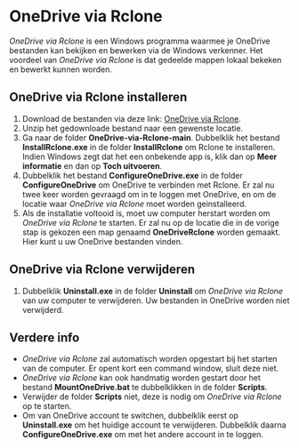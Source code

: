 # OneDrive via Rclone
*OneDrive via Rclone* is een Windows programma waarmee je OneDrive bestanden kan bekijken en bewerken via de Windows verkenner. Het voordeel van *OneDrive via Rclone* is dat gedeelde mappen lokaal bekeken en bewerkt kunnen worden.

## OneDrive via Rclone installeren
1. Download de bestanden via deze link: [OneDrive via Rclone](https://github.com/MarijnSluijs/OneDrive-via-Rclone/archive/refs/heads/main.zip).
2. Unzip het gedownloade bestand naar een gewenste locatie.
3. Ga naar de folder **OneDrive-via-Rclone-main**. Dubbelklik het bestand **InstallRclone.exe** in de folder **InstallRclone** om Rclone te installeren. Indien Windows zegt dat het een onbekende app is, klik dan op **Meer informatie** en dan op **Toch uitvoeren**.
4. Dubbelklik het bestand **ConfigureOneDrive.exe** in de folder **ConfigureOneDrive** om OneDrive te verbinden met Rclone. Er zal nu twee keer worden gevraagd om in te loggen met OneDrive, en om de locatie waar *OneDrive via Rclone* moet worden geinstalleerd.
5. Als de installatie voltooid is, moet uw computer herstart worden om *OneDrive via Rclone* te starten. Er zal nu op de locatie die in de vorige stap is gekozen een map genaamd **OneDriveRclone** worden gemaakt. Hier kunt u uw OneDrive bestanden vinden.

## OneDrive via Rclone verwijderen
1. Dubbelklik **Uninstall.exe** in de folder **Uninstall** om *OneDrive via Rclone* van uw computer te verwijderen. Uw bestanden in OneDrive worden niet verwijderd.

## Verdere info
- *OneDrive via Rclone* zal automatisch worden opgestart bij het starten van de computer. Er opent kort een command window, sluit deze niet.
- *OneDrive via Rclone* kan ook handmatig worden gestart door het bestand **MountOneDrive.bat** te dubbelklikken in de folder **Scripts**.
- Verwijder de folder **Scripts** niet, deze is nodig om *OneDrive via Rclone* op te starten.
- Om van OneDrive account te switchen, dubbelklik eerst op **Uninstall.exe** om het huidige account te verwijderen. Dubbelklik daarna **ConfigureOneDrive.exe** om met het andere account in te loggen.

